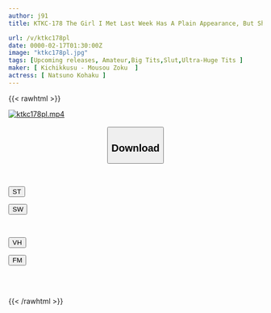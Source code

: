 ```yaml
---
author: j91
title: KTKC-178 The Girl I Met Last Week Has A Plain Appearance, But She Is A Slut With Huge Breasts, A Super Sensitive Constitution, And A Lewd Person Who Can Cum All Over The Place. I'm Really Hooked On This One Right Now.

url: /v/ktkc178pl
date: 0000-02-17T01:30:00Z
image: "ktkc178pl.jpg"
tags: [Upcoming releases, Amateur,Big Tits,Slut,Ultra-Huge Tits	]
maker: [ Kichikkusu - Mousou Zoku  ]
actress: [ Natsuno Kohaku ]
---
```



{{< rawhtml >}}

<div class="video" data-videoid="pending_link_2.html">
    <a href="javascript:;">
        <img src="/v/ktkc178pl/ktkc178pl.jpg" width="WIDTH" height="HEIGHT" alt="ktkc178pl.mp4" loading="lazy">
    </a>
</div>

<script type="text/javascript" src="https://j91.asia/asset/on-demand-pend.js"></script>

<br>
  <link rel="stylesheet" href="https://j91.asia/asset/bs5.css">
  
  <center>
  <button class="btn btn-primary" type="button" data-bs-toggle="collapse" data-bs-target=".multi-collapse" aria-expanded="false" aria-controls="multiCollapseExample1 multiCollapseExample2"><h2>Download</h2></button></center>
</p>
<div class="row">
  <div class="col">
    <div class="collapse multi-collapse" id="multiCollapseExample1">
      <div class="card card-body">
	      	      <br>
<div class="buttons">  
<p><a href="https://j91.asia/pending_link_2.html" target="_blank"><button class="btn-hover color-3"><i class="fa fa-download"></i> ST</button></a></p>
<p><a href="https://j91.asia/pending_link_2.html" target="_blank"><button class="btn-hover color-2"><i class="fa fa-download"></i> SW</button></a></p></div>
    </div>
  </div>
</div>
  <div class="col">
    <div class="collapse multi-collapse" id="multiCollapseExample2">
      <div class="card card-body">
	      <br>
<div class="buttons">
<p><a href="https://j91.asia/pending_link_2.html"><button class="btn-hover color-9"><i class="fa fa-download"></i> VH</button></a></p>
<p><a href="https://j91.asia/pending_link_2.html"><button class="btn-hover color-8"><i class="fa fa-download"></i> FM</button></a></p></div>
<br><br>
      </div>
    </div>
  </div>
</div>

{{< /rawhtml >}}